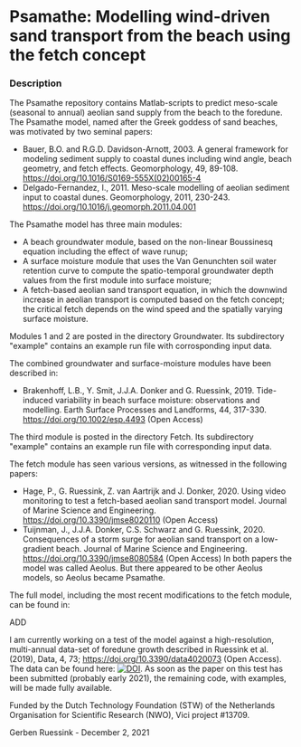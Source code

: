 # Psamathe: Modelling wind-driven sand transport from the beach using the fetch concept

### Description

The Psamathe repository contains Matlab-scripts to predict meso-scale (seasonal to annual) aeolian sand supply from the beach to the foredune. The Psamathe model, named after the Greek goddess of sand beaches, was motivated by two seminal papers:
- Bauer, B.O. and R.G.D. Davidson-Arnott, 2003. A general framework for modeling sediment supply to coastal dunes including wind angle, beach geometry, and fetch effects. Geomorphology, 49, 89-108. https://doi.org/10.1016/S0169-555X(02)00165-4
- Delgado-Fernandez, I., 2011. Meso-scale modelling of aeolian sediment input to coastal dunes. Geomorphology, 2011, 230-243. https://doi.org/10.1016/j.geomorph.2011.04.001

The Psamathe model has three main modules:
- A beach groundwater module, based on the non-linear Boussinesq equation including the effect of wave runup;
- A surface moisture module that uses the Van Genunchten soil water retention curve to compute the spatio-temporal groundwater depth values from the first module into surface moisture;
- A fetch-based aeolian sand transport equation, in which the downwind increase in aeolian transport is computed based on the fetch concept; the critical fetch depends on the wind speed and the spatially varying surface moisture.

Modules 1 and 2 are posted in the directory Groundwater. Its subdirectory "example" contains an example run file with corrosponding input data. 

The combined groundwater and surface-moisture modules have been described in:
- Brakenhoff, L.B., Y. Smit, J.J.A. Donker and G. Ruessink, 2019. Tide-induced variability in beach surface moisture: observations and modelling. Earth Surface Processes and Landforms, 44, 317-330. https://doi.org/10.1002/esp.4493 (Open Access)

The third module is posted in the directory Fetch. Its subdirectory "example" contains an example run file with corresponding input data.

The fetch module has seen various versions, as witnessed in the following papers: 
- Hage, P., G. Ruessink, Z. van Aartrijk and J. Donker, 2020. Using video monitoring to test a fetch-based aeolian sand transport model. Journal of Marine Science and Engineering. https://doi.org/10.3390/jmse8020110 (Open Access)
- Tuijnman, J., J.J.A. Donker, C.S. Schwarz and G. Ruessink, 2020. Consequences of a storm surge for aeolian sand transport on a low-gradient beach. Journal of Marine Science and Engineering. https://doi.org/10.3390/jmse8080584 (Open Access)
In both papers the model was called Aeolus. But there appeared to be other Aeolus models, so Aeolus became Psamathe.

The full model, including the most recent modifications to the fetch module, can be found in:

ADD

I am currently working on a test of the model against a high-resolution, multi-annual data-set of foredune growth described in Ruessink et al. (2019), Data, 4, 73; https://doi.org/10.3390/data4020073 (Open Access). The data can be found here: [![DOI](https://zenodo.org/badge/DOI/10.5281/zenodo.2635416.svg)](https://doi.org/10.5281/zenodo.2635416). As soon as the paper on this test has been submitted (probably early 2021), the remaining code, with examples, will be made fully available.

Funded by the Dutch Technology Foundation (STW) of the Netherlands Organisation for Scientific Research (NWO), Vici project #13709.

Gerben Ruessink - December 2, 2021
